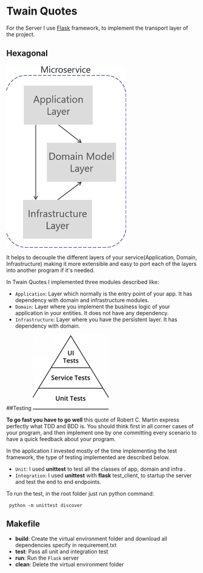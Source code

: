 # Twain Quotes 

For the Server I use [Flask](https://flask.palletsprojects.com/en/2.0.x/) framework, to implement the transport
layer of the project.

## Hexagonal
![My image](img/ddd.png)

It helps to decouple the different layers of your service(Application, Domain, Infrastructure) making it more extensible and easy to port each of the layers into another program if it's needed.

In Twain Quotes  I implemented three modules described like:

* ```Application```: Layer which normally is the entry point of your app. It has dependency with domain and infrastructure modules.
* ```Domain```: Layer where you implement the business logic of your application in your entities. It does not have any dependency.
* ```Infrastructure```: Layer where you have the persistent layer. It has dependency with domain.

##Testing
![My image](img/testPyramid.png)

**To go fast you have to go well** this quote of Robert C. Martin express perfectly what TDD and BDD is. You should think first in all corner cases of your program, and then implement
one by one committing every scenario to have a quick feedback about your program.

In the application I invested mostly of the time implementing the test framework, the type of testing implemented are described below.

* ```Unit```: I used **unittest** to test all the classes of app, domain and infra .
* ```Integration```: I used **unittest** with **flask** test_client, to startup the server and test the end to end endpoints.

To run the test, in the root folder just run python command:
````
 python -m unittest discover
````

## Makefile

* **build**: Create the virtual environment folder and download all dependencies specify in requirement.txt
* **test**: Pass all unit and integration test
* **run**: Run the ```Flask``` server
* **clean**: Delete the virtual environment folder
